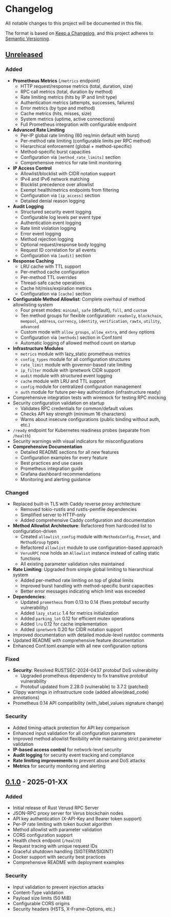 # Changelog

All notable changes to this project will be documented in this file.

The format is based on [Keep a Changelog](https://keepachangelog.com/en/1.0.0/),
and this project adheres to [Semantic Versioning](https://semver.org/spec/v2.0.0.html).

## [Unreleased]

### Added
- **Prometheus Metrics** (`/metrics` endpoint)
  - HTTP request/response metrics (total, duration, size)
  - RPC call metrics (total, duration by method)
  - Rate limiting metrics (hits by IP and limit type)
  - Authentication metrics (attempts, successes, failures)
  - Error metrics (by type and method)
  - Cache metrics (hits, misses, size)
  - System metrics (uptime, active connections)
  - Full Prometheus integration with configurable endpoint
- **Advanced Rate Limiting**
  - Per-IP global rate limiting (60 req/min default with burst)
  - Per-method rate limiting (configurable limits per RPC method)
  - Hierarchical enforcement (global + method-specific)
  - Method-specific burst capacities
  - Configuration via `[method_rate_limits]` section
  - Comprehensive metrics for rate limit monitoring
- **IP Access Control**
  - Allowlist/blocklist with CIDR notation support
  - IPv4 and IPv6 network matching
  - Blocklist precedence over allowlist
  - Exempt health/metrics endpoints from filtering
  - Configuration via `[ip_access]` section
  - Detailed denial reason logging
- **Audit Logging**
  - Structured security event logging
  - Configurable log levels per event type
  - Authentication event logging
  - Rate limit violation logging
  - Error event logging
  - Method rejection logging
  - Optional request/response body logging
  - Request ID correlation for all events
  - Configuration via `[audit]` section
- **Response Caching**
  - LRU cache with TTL support
  - Per-method cache configuration
  - Per-method TTL overrides
  - Thread-safe cache operations
  - Cache hit/miss/expiration metrics
  - Configuration via `[cache]` section
- **Configurable Method Allowlist**: Complete overhaul of method allowlisting system
  - Four preset modes: `minimal`, `safe` (default), `full`, and `custom`
  - Ten method groups for flexible configuration: `readonly`, `blockchain`, `mempool`, `address`, `currency`, `identity`, `verification`, `rawtx`, `utility`, `advanced`
  - Custom mode with `allow_groups`, `allow_extra`, and `deny` options
  - Configuration via `[methods]` section in Conf.toml
  - Automatic logging of allowed method count on startup
- **Infrastructure Modules**
  - `metrics` module with lazy_static prometheus metrics
  - `config_types` module for all configuration structures
  - `rate_limit` module with governor-based rate limiting
  - `ip_filter` module with ipnetwork CIDR support
  - `audit` module with structured event logging
  - `cache` module with LRU and TTL support
  - `config` module for centralized configuration management
  - `auth` module for future per-key authorization (infrastructure ready)
- Comprehensive integration tests with wiremock for testing RPC mocking
- Security configuration validation on startup
  - Validates RPC credentials for common/default values
  - Checks API key strength (minimum 16 characters)
  - Warns about insecure configurations (public binding without auth, etc.)
- `/ready` endpoint for Kubernetes readiness probes (separate from `/health`)
- Security warnings with visual indicators for misconfigurations
- **Comprehensive Documentation**
  - Detailed README sections for all new features
  - Configuration examples for every feature
  - Best practices and use cases
  - Prometheus integration guide
  - Grafana dashboard recommendations
  - Monitoring and alerting guidance

### Changed
- Replaced built-in TLS with Caddy reverse proxy architecture
  - Removed tokio-rustls and rustls-pemfile dependencies
  - Simplified server to HTTP-only
  - Added comprehensive Caddy configuration and documentation
- **Method Allowlist Architecture**: Refactored from hardcoded list to configuration-driven
  - Created `allowlist_config` module with `MethodsConfig`, `Preset`, and `MethodGroup` types
  - Refactored `allowlist` module to use configuration-based approach
  - `VerusRPC` now holds an `Allowlist` instance instead of calling static functions
  - All existing parameter validation rules maintained
- **Rate Limiting**: Upgraded from simple global limiting to hierarchical system
  - Added per-method rate limiting on top of global limits
  - Improved burst handling with method-specific burst capacities
  - Better error messages indicating which limit was exceeded
- **Dependencies**:
  - Updated `prometheus` from 0.13 to 0.14 (fixes protobuf security vulnerability)
  - Added `lazy_static` 1.4 for metrics initialization
  - Added `parking_lot` 0.12 for efficient mutex operations
  - Added `lru` 0.12 for cache implementation
  - Added `ipnetwork` 0.20 for CIDR notation support
- Improved documentation with detailed module-level rustdoc comments
- Updated README with comprehensive feature documentation
- Enhanced Conf.toml.example with all new configuration options

### Fixed
- **Security**: Resolved RUSTSEC-2024-0437 protobuf DoS vulnerability
  - Upgraded prometheus dependency to fix transitive protobuf vulnerability
  - Protobuf updated from 2.28.0 (vulnerable) to 3.7.2 (patched)
- Clippy warnings in infrastructure code (added allow(dead_code) annotations)
- Prometheus 0.14 API compatibility (with_label_values signature change)

### Security
- Added timing-attack protection for API key comparison
- Enhanced input validation for all configuration parameters
- Improved method allowlist flexibility while maintaining strict parameter validation
- **IP-based access control** for network-level security
- **Audit logging** for security event tracking and compliance
- **Rate limiting improvements** to prevent abuse and DoS attacks
- **Metrics** for security monitoring and alerting

## [0.1.0] - 2025-01-XX

### Added
- Initial release of Rust Verusd RPC Server
- JSON-RPC proxy server for Verus blockchain nodes
- API key authentication (X-API-Key and Bearer token support)
- Per-IP rate limiting with token bucket algorithm
- Method allowlist with parameter validation
- CORS configuration support
- Health check endpoint (`/health`)
- Request tracing with unique request IDs
- Graceful shutdown handling (SIGTERM/SIGINT)
- Docker support with security best practices
- Comprehensive README with deployment examples

### Security
- Input validation to prevent injection attacks
- Content-Type validation
- Payload size limits (50 MiB)
- Configurable CORS origins
- Security headers (HSTS, X-Frame-Options, etc.)

[Unreleased]: https://github.com/devdudeio/rust_verusd_rpc_server/compare/v0.1.0...HEAD
[0.1.0]: https://github.com/devdudeio/rust_verusd_rpc_server/releases/tag/v0.1.0
